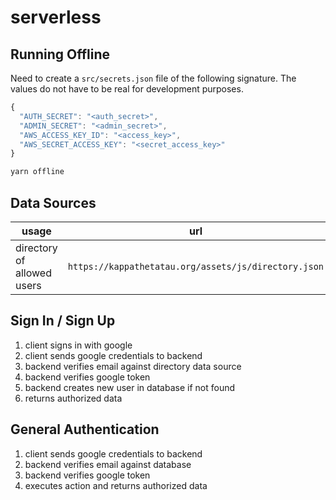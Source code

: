 # serverless

## Running Offline

Need to create a `src/secrets.json` file of the following signature. The values do not have to be real for development purposes.

```javascript
{
  "AUTH_SECRET": "<auth_secret>",
  "ADMIN_SECRET": "<admin_secret>",
  "AWS_ACCESS_KEY_ID": "<access_key>",
  "AWS_SECRET_ACCESS_KEY": "<secret_access_key>"
}
```

```bash
yarn offline
```

## Data Sources

| usage                      | url                                                  |
| -------------------------- | ---------------------------------------------------- |
| directory of allowed users | `https://kappathetatau.org/assets/js/directory.json` |

## Sign In / Sign Up

1. client signs in with google
2. client sends google credentials to backend
3. backend verifies email against directory data source
4. backend verifies google token
5. backend creates new user in database if not found
6. returns authorized data

## General Authentication

1. client sends google credentials to backend
2. backend verifies email against database
3. backend verifies google token
4. executes action and returns authorized data
